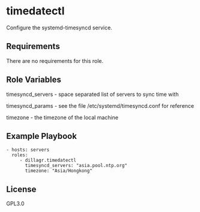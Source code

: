 # timedatectl

Configure the systemd-timesyncd service.

## Requirements

There are no requirements for this role.

## Role Variables

timesyncd_servers - space separated list of servers to sync time with

timesyncd_params - see the file /etc/systemd/timesyncd.conf for reference

timezone - the timezone of the local machine

## Example Playbook

    - hosts: servers
      roles:
         - dillagr.timedatectl
           timesyncd_servers: "asia.pool.ntp.org"
           timezone: "Asia/Hongkong"


## License

GPL3.0
